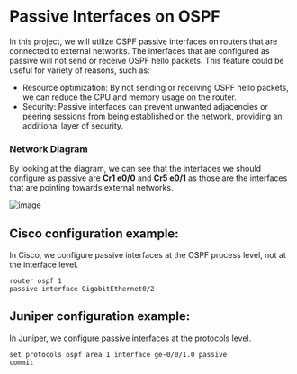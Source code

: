 # Passive Interfaces on OSPF

In this project, we will utilize OSPF passive interfaces on routers that are connected to external networks. The interfaces that are configured as passive will not send or receive OSPF hello packets. This feature could be useful for variety of reasons, such as:

- Resource optimization: By not sending or receiving OSPF hello packets, we can reduce the CPU and memory usage on the router.
- Security: Passive interfaces can prevent unwanted adjacencies or peering sessions from being established on the network, providing an additional layer of security.

### Network Diagram

By looking at the diagram, we can see that the interfaces we should configure as passive are <b>Cr1 e0/0</b> and <b>Cr5 e0/1</b> as those are the interfaces that are pointing towards external networks.

![image](https://user-images.githubusercontent.com/118945715/215354510-aae1c9a3-736d-4f15-9533-04efeb0146d9.png)


## Cisco configuration example:

In Cisco, we configure passive interfaces at the OSPF process level, not at the interface level.

```commandline
router ospf 1
passive-interface GigabitEthernet0/2
```

## Juniper configuration example:

In Juniper, we configure passive interfaces at the protocols level.

```commandline
set protocols ospf area 1 interface ge-0/0/1.0 passive
commit
```
